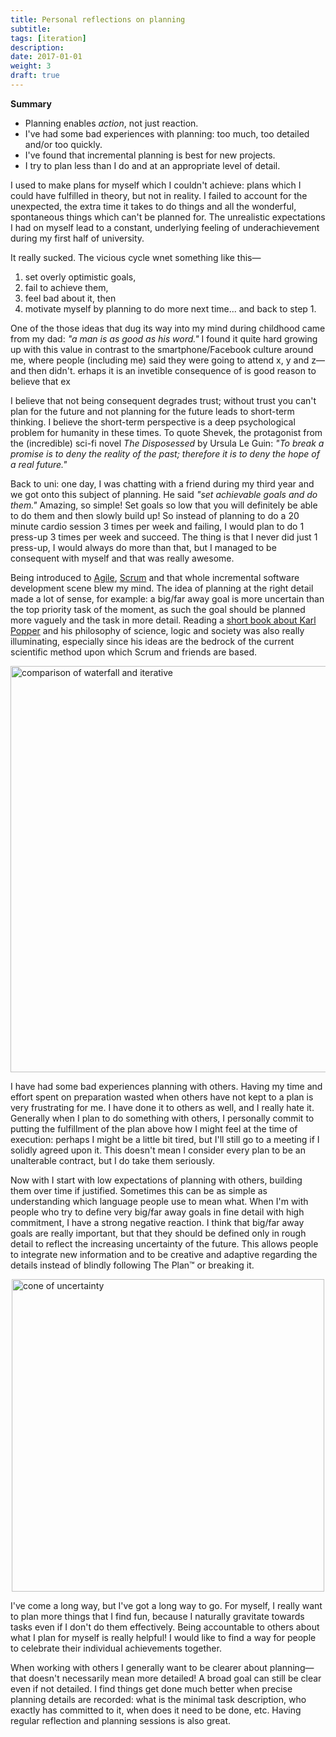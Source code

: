 ```yaml
---
title: Personal reflections on planning
subtitle: 
tags: [iteration]
description:
date: 2017-01-01
weight: 3
draft: true
---
```


**Summary**
- Planning enables _action_, not just reaction.
- I've had some bad experiences with planning: too much, too detailed and/or too quickly.
- I've found that incremental planning is best for new projects.
- I try to plan less than I do and at an appropriate level of detail.

I used to make plans for myself which I couldn't achieve: plans which I could have fulfilled in theory, but not in reality. I failed to account for the unexpected, the extra time it takes to do things and all the wonderful, spontaneous things which can't be planned for. The unrealistic expectations I had on myself lead to a constant, underlying feeling of underachievement during my first half of university. 

It really sucked. The vicious cycle wnet something like this—
1. set overly optimistic goals,
2. fail to achieve them,
3. feel bad about it, then
4. motivate myself by planning to do more next time... and back to step 1.

One of the those ideas that dug its way into my mind during childhood came from my dad: _"a man is as good as his word."_ I found it quite hard growing up with this value in contrast to the smartphone/Facebook culture around me, where people (including me) said they were going to attend x, y and z—and then didn't. erhaps it is an invetible consequence of  is good reason to believe that ex

I believe that not being consequent degrades trust; without trust you can't plan for the future and not planning for the future leads to short-term thinking. I believe the short-term perspective is a deep psychological problem for humanity in these times. To quote Shevek, the protagonist from the (incredible) sci-fi novel _The Disposessed_ by Ursula Le Guin: _"To break a promise is to deny the reality of the past; therefore it is to deny the hope of a real future."_

Back to uni: one day, I was chatting with a friend during my third year and we got onto this subject of planning. He said _"set achievable goals and do them."_ Amazing, so simple! Set goals so low that you will definitely be able to do them and then slowly build up! So instead of planning to do a 20 minute cardio session 3 times per week and failing, I would plan to do 1 press-up 3 times per week and succeed. The thing is that I never did just 1 press-up, I would always do more than that, but I managed to be consequent with myself and that was really awesome.

Being introduced to [Agile](http://agilemanifesto.org/), [Scrum](http://scrumguides.org/scrum-guide.html) and that whole incremental software development scene blew my mind. The idea of planning at the right detail made a lot of sense, for example: a big/far away goal is more uncertain than the top priority task of the moment, as such the goal should be planned more vaguely and the task in more detail. Reading a [short book about Karl Popper](https://www.docdroid.net/KflQzSx/philosophy-and-the-real-world-an-introduction-to-karl-popper-bryan-magee.pdf#page=7) and his philosophy of science, logic and society was also really illuminating, especially since his ideas are the bedrock of the current scientific method upon which Scrum and friends are based.

<img src="https://static1.squarespace.com/static/511269bbe4b0c73df72dc118/t/59a714d6e3df28f2da211186/1504122071983/waterfall-and-agile-methods.jpg" alt="comparison of waterfall and iterative" style="margin:0px auto;display:block" width="650">

I have had some bad experiences planning with others. Having my time and effort spent on preparation wasted when others have not kept to a plan is very frustrating for me. I have done it to others as well, and I really hate it. Generally when I plan to do something with others, I personally commit to putting the fulfillment of the plan above how I might feel at the time of execution: perhaps I might be a little bit tired, but I'll still go to a meeting if I solidly agreed upon it. This doesn't mean I consider every plan to be an unalterable contract, but I do take them seriously. 

Now with I start with low expectations of planning with others, building them over time if justified. Sometimes this can be as simple as understanding which language people use to mean what. When I'm with people who try to define very big/far away goals in fine detail with high commitment, I have a strong negative reaction. I think that big/far away goals are really important, but that they should be defined only in rough detail to reflect the increasing uncertainty of the future. This allows people to integrate new information and to be creative and adaptive regarding the details instead of blindly following The Plan™ or breaking it.

<img src="https://agilewarrior.files.wordpress.com/2013/04/cone-of-uncertainty.png" alt="cone of uncertainty" style="margin:0px auto;display:block" width="500">

I've come a long way, but I've got a long way to go. For myself, I really want to plan more things that I find fun, because I naturally gravitate towards tasks even if I don't do them effectively. Being accountable to others about what I plan for myself is really helpful! I would like to find a way for people to celebrate their individual achievements together.

When working with others I generally want to be clearer about planning—that doesn't necessarily mean more detailed! A broad goal can still be clear even if not detailed. I find things get done much better when precise planning details are recorded: what is the minimal task description, who exactly has committed to it, when does it need to be done, etc. Having regular reflection and planning sessions is also great.
